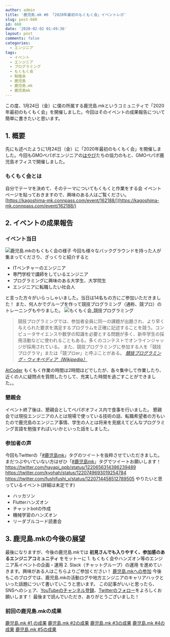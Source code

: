 ```yaml
---
author: admin
title: '鹿児島.mk #6 「2020年最初のもくもく会」イベントレポ'
slug: post-660
id: 660
date: '2020-02-02 01:49:36'
layout: post
comments: false
categories:
  - エンジニア
tags:
  - イベント
  - エンジニア
  - プログラミング
  - もくもく会
  - 勉強会
  - 鹿児島
  - 鹿児島.mk
  - 鹿児島mk
---
```


この度、1月24日（金）に僕の所属する<span class="pinkline">鹿児島.mk</span>というコミュニティで<span class="pinkline">「2020年最初のもくもく会」</span>を開催しました。今回はそのイベントの成果報告について簡単に書きたいと思います。

## 1\. 概要

先にも述べたように1月24日（金）に「2020年最初のもくもく会」を開催しました。今回もGMOペパボエンジニアの[はやぴ](https://twitter.com/hayapi_ppb)たちの協力のもと、GMOペパボ鹿児島オフィスで開催しました。

### もくもく会とは

自分でテーマを決めて、そのテーマについてもくもくと作業をする会 イベントページを貼っておきますので、興味のある人はご覧ください。 [https://kagoshima-mk.connpass.com/event/162188/](https://kagoshima-mk.connpass.com/event/162188/)

## 2\. イベントの成果報告

### イベント当日

![鹿児島.mkのもくもく会の様子](https://storage.googleapis.com/kstsystems-5d1d3.appspot.com/2020/02/40b1847f-20200124_191253-1024x576.jpg) 今回も様々なバックグラウンドを持った人が集まってくださり、ざっくりと紹介すると

<div class="background-filter">

*   ITベンチャーのエンジニア
*   専門学校で講師をしているエンジニア
*   プログラミングに興味のある大学生、大学院生
*   エンジニアに転職したい社会人

</div>

と言った方々がいらっしゃいました。当日は14名もの方にご参加いただきました！ また、何人かでグループを作って競技プログラミング（通称、競プロ）のトレーニングもやりました。 ![もくもく会_競技プログラミング](https://storage.googleapis.com/kstsystems-5d1d3.appspot.com/2020/02/ee895965-20200124_193443-1024x576.jpg)

> 競技プログラミングでは、参加者全員に同一の課題が出題され、より早く与えられた要求を満足するプログラムを正確に記述することを競う。コンピュータサイエンスや数学の知識を必要とする問題が多く、新卒学生の採用活動などに使われることもある。多くのコンテストでオンラインジャッジが採用されている。 また、競技プログラミングに参加する人を「競技プログラマ」または「競プロer」と呼ぶことがある。 <cite>[競技プログラミング - ウィキペディア（Wikipedia）](https://ja.wikipedia.org/wiki/%E7%AB%B6%E6%8A%80%E3%83%97%E3%83%AD%E3%82%B0%E3%83%A9%E3%83%9F%E3%83%B3%E3%82%B0#%E6%A6%82%E8%A6%81)</cite>

[AtCoder](https://atcoder.jp/?lang=ja) もくもく作業の時間は2時間ほどでしたが、各々集中して作業したり、近くの人に疑問点を質問したりして、充実した時間を過ごすことができました。。

### 懇親会

イベント終了後は、懇親会としてペパボオフィス内で食事を行いました。 懇親会では現役エンジニアの人とは現場で使っている技術の話、転職希望者の方もいたので鹿児島のエンジニア事情、学生の人とは将来を見据えてどんなプログラミング言語を勉強すればいいかといった話をしました。

### 参加者の声

今回もTwitterの「[#鹿児島mk](https://twitter.com/search?q=%23鹿児島mk)」タグのツイートを抜粋させていただきました。まだつぶやいていない方はぜひ「[#鹿児島mk](https://twitter.com/search?q=%23鹿児島mk)」タグでツイートお願いします！ https://twitter.com/hayapi_ppb/status/1220656314386239489 https://twitter.com/kyohah/status/1220749693019254784 https://twitter.com/fushifushi_y/status/1220714458512789505 やりたいと思っているイベント(詳細は未定です)

<div class="background-filter">

*   ハッカソン
*   Flutterハンズオン
*   チャットbotの作成
*   機械学習のハンズオン
*   リーダブルコード読書会

</div>

## 3\. 鹿児島.mkの今後の展望

最後になりますが、今後の鹿児島.mkでは <span class="pinkline" style="font-weight: bold;">初見さんでも入りやすく、参加感のあるエンジニアコミュニティ</span> をモットーに 1\. もくもく会やハンズオン等のエンジニア系イベントの企画・運用 2\. Slack（チャットグループ）の運用 を進めていきます。興味がある人はこちらよりご参加ください！ [鹿児島.mkへの参加](https://join.slack.com/t/kagoshima-mk/shared_invite/enQtNzMxNzc3NTQ4NDM5LTI4NGU3NjQzYjZjNjI3MDU3MWU2YmMxNGJjNzU0N2NkOTg3MGJhZGZjZDUwYTkzMGRmMGQ1ZDNiNTVlYmNmNTQ) 今後もこのブログでは、鹿児島.mkの活動ログや地方エンジニアのキャリアハックといった話題について書いていこうと思います。 この記事がいいと思ったら、SNSへのシェア、[YouTubeのチャンネル登録](https://www.youtube.com/channel/UCuYiSs3MVn3BWtHPsGQ8vIA?sub_confirmation=1)、[Twitterのフォロー](https://twitter.com/qst_exe)をよろしくお願いします！ 最後まで読んでいただき、ありがとうございました！

### 前回の鹿児島.mkの成果

[鹿児島.mk #1 の成果](https://kusutan.com/engineer/158/) [鹿児島.mk #2の成果](https://kusutan.com/engineer/357/) [鹿児島.mk #3の成果](https://kusutan.com/engineer/447/) [鹿児島.mk #4の成果](https://kusutan.com/engineer/500/) [鹿児島.mk #5の成果](https://kusutan.com/engineer/528/)